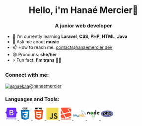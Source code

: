 <h1 align="center">Hello, i'm Hanaé Mercier👋</h1>
<h3 align="center">A junior web developer</h3>

- 🌱 I’m currently learning **Laravel**, **CSS**, **PHP**, **HTML**, **Java**
- 💬 Ask me about **music**
- 📫 How to reach me: <a href="mailto:contact@hanaemercier.dev">contact@hanaemercier.dev</a>
- 😄 Pronouns: **she/her**
- ⚡ Fun fact: **I'm trans** 🏳️‍⚧️

<h3 align="left">Connect with me:</h3>
<p align="left">
<a href="https://discord.com/users/1229435315786350686"><img align="center" src="https://raw.githubusercontent.com/rahuldkjain/github-profile-readme-generator/master/src/images/icons/Social/discord.svg" alt="@naekaa" height="30" width="40" />@hanaemercier</a>
</p>

<h3 align="left">Languages and Tools:</h3>
<p align="left"> <a href="https://getbootstrap.com" target="_blank" rel="noreferrer"> <img src="https://raw.githubusercontent.com/devicons/devicon/master/icons/bootstrap/bootstrap-plain-wordmark.svg" alt="bootstrap" width="40" height="40"/> </a> <a href="https://www.w3schools.com/css/" target="_blank" rel="noreferrer"> <img src="https://raw.githubusercontent.com/devicons/devicon/master/icons/css3/css3-original-wordmark.svg" alt="css3" width="40" height="40"/> </a> <a href="https://www.w3.org/html/" target="_blank" rel="noreferrer"> <img src="https://raw.githubusercontent.com/devicons/devicon/master/icons/html5/html5-original-wordmark.svg" alt="html5" width="40" height="40"/> </a> <a href="https://developer.mozilla.org/en-US/docs/Web/JavaScript" target="_blank" rel="noreferrer"> <img src="https://raw.githubusercontent.com/devicons/devicon/master/icons/javascript/javascript-original.svg" alt="javascript" width="40" height="40"/> </a> <a href="https://laravel.com/" target="_blank" rel="noreferrer"> <img src="https://raw.githubusercontent.com/devicons/devicon/master/icons/laravel/laravel-plain-wordmark.svg" alt="laravel" width="40" height="40"/> </a> <a href="https://www.mysql.com/" target="_blank" rel="noreferrer"> <img src="https://raw.githubusercontent.com/devicons/devicon/master/icons/mysql/mysql-original-wordmark.svg" alt="mysql" width="40" height="40"/> </a> <a href="https://nodejs.org" target="_blank" rel="noreferrer"> <img src="https://raw.githubusercontent.com/devicons/devicon/master/icons/nodejs/nodejs-original-wordmark.svg" alt="nodejs" width="40" height="40"/> </a> <a href="https://www.php.net" target="_blank" rel="noreferrer"> <img src="https://raw.githubusercontent.com/devicons/devicon/master/icons/php/php-original.svg" alt="php" width="40" height="40"/> </a> </p>
